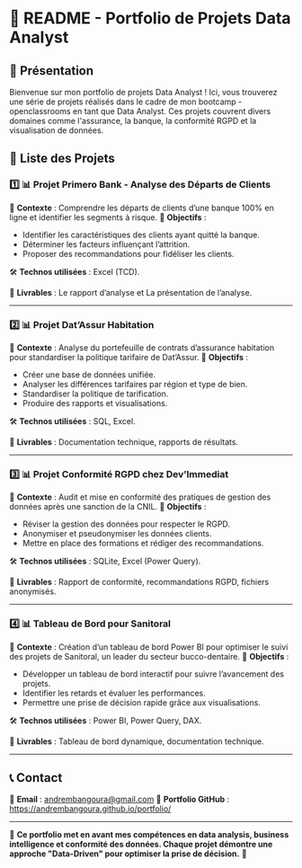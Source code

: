 # 📌 README - Portfolio de Projets Data Analyst

## 📌 Présentation
Bienvenue sur mon portfolio de projets Data Analyst ! Ici, vous trouverez une série de projets réalisés dans le cadre de mon bootcamp -openclassrooms en tant que Data Analyst. Ces projets couvrent divers domaines comme l'assurance, la banque, la conformité RGPD et la visualisation de données.

## 📂 Liste des Projets

### 1️⃣ **📊 Projet Primero Bank - Analyse des Départs de Clients**
📌 **Contexte** : Comprendre les départs de clients d’une banque 100% en ligne et identifier les segments à risque.
🎯 **Objectifs** :
- Identifier les caractéristiques des clients ayant quitté la banque.
- Déterminer les facteurs influençant l’attrition.
- Proposer des recommandations pour fidéliser les clients.

🛠️ **Technos utilisées** : Excel (TCD).

📑 **Livrables** : Le rapport d’analyse et La présentation de l’analyse.

---

### 2️⃣ **📊 Projet Dat’Assur Habitation**
📌 **Contexte** : Analyse du portefeuille de contrats d’assurance habitation pour standardiser la politique tarifaire de Dat’Assur.
🎯 **Objectifs** : 
- Créer une base de données unifiée.
- Analyser les différences tarifaires par région et type de bien.
- Standardiser la politique de tarification.
- Produire des rapports et visualisations.

🛠️ **Technos utilisées** : SQL, Excel.

📑 **Livrables** : Documentation technique, rapports de résultats.

---


### 3️⃣ **📊 Projet Conformité RGPD chez Dev’Immediat**
📌 **Contexte** : Audit et mise en conformité des pratiques de gestion des données après une sanction de la CNIL.
🎯 **Objectifs** :
- Réviser la gestion des données pour respecter le RGPD.
- Anonymiser et pseudonymiser les données clients.
- Mettre en place des formations et rédiger des recommandations.

🛠️ **Technos utilisées** : SQLite, Excel (Power Query).

📑 **Livrables** : Rapport de conformité, recommandations RGPD, fichiers anonymisés.

---

### 4️⃣ **📊 Tableau de Bord pour Sanitoral**
📌 **Contexte** : Création d’un tableau de bord Power BI pour optimiser le suivi des projets de Sanitoral, un leader du secteur bucco-dentaire.
🎯 **Objectifs** :
- Développer un tableau de bord interactif pour suivre l’avancement des projets.
- Identifier les retards et évaluer les performances.
- Permettre une prise de décision rapide grâce aux visualisations.

🛠️ **Technos utilisées** : Power BI, Power Query, DAX.

📑 **Livrables** : Tableau de bord dynamique, documentation technique.

---

## 📞 Contact
📧 **Email** : andrembangoura@gmail.com
📌 **Portfolio GitHub** : https://andrembangoura.github.io/portfolio/

---
🎯 **Ce portfolio met en avant mes compétences en data analysis, business intelligence et conformité des données. Chaque projet démontre une approche "Data-Driven" pour optimiser la prise de décision.** 🚀
